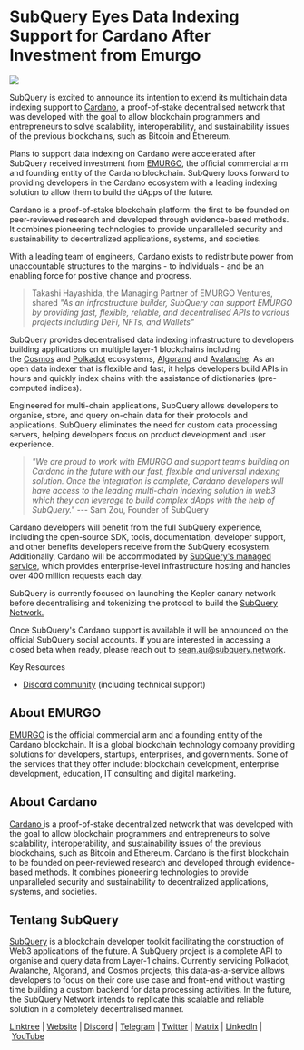 # SubQuery Eyes Data Indexing Support for Cardano After Investment from Emurgo

![](https://miro.medium.com/max/1400/0*_dPFi9QPRDTIAdCG)

SubQuery is excited to announce its intention to extend its multichain data indexing support to [Cardano](https://cardano.org/), a proof-of-stake decentralised network that was developed with the goal to allow blockchain programmers and entrepreneurs to solve scalability, interoperability, and sustainability issues of the previous blockchains, such as Bitcoin and Ethereum.

Plans to support data indexing on Cardano were accelerated after SubQuery received investment from [EMURGO](http://www.emurgo.io/), the official commercial arm and founding entity of the Cardano blockchain. SubQuery looks forward to providing developers in the Cardano ecosystem with a leading indexing solution to allow them to build the dApps of the future.

Cardano is a proof-of-stake blockchain platform: the first to be founded on peer-reviewed research and developed through evidence-based methods. It combines pioneering technologies to provide unparalleled security and sustainability to decentralized applications, systems, and societies.

With a leading team of engineers, Cardano exists to redistribute power from unaccountable structures to the margins - to individuals - and be an enabling force for positive change and progress.

> Takashi Hayashida, the Managing Partner of EMURGO Ventures, shared _"As an infrastructure builder, SubQuery can support EMURGO by providing fast, flexible, reliable, and decentralised APIs to various projects including DeFi, NFTs, and Wallets"_

SubQuery provides decentralised data indexing infrastructure to developers building applications on multiple layer-1 blockchains including the [Cosmos](./20220909-cosmoshub.md) and [Polkadot](https://polkadot.network/) ecosystems, [Algorand](./20220713-algorand.md) and [Avalanche](./20220321-avalache.md). As an open data indexer that is flexible and fast, it helps developers build APIs in hours and quickly index chains with the assistance of dictionaries (pre-computed indices).

Engineered for multi-chain applications, SubQuery allows developers to organise, store, and query on-chain data for their protocols and applications. SubQuery eliminates the need for custom data processing servers, helping developers focus on product development and user experience.

> _"We are proud to work with EMURGO and support teams building on Cardano in the future with our fast, flexible and universal indexing solution. Once the integration is complete, Cardano developers will have access to the leading multi-chain indexing solution in web3 which they can leverage to build complex dApps with the help of SubQuery."_ --- Sam Zou, Founder of SubQuery

Cardano developers will benefit from the full SubQuery experience, including the open-source SDK, tools, documentation, developer support, and other benefits developers receive from the SubQuery ecosystem. Additionally, Cardano will be accommodated by [SubQuery's managed service](https://subquery.network/managedservices), which provides enterprise-level infrastructure hosting and handles over 400 million requests each day.

SubQuery is currently focused on launching the Kepler canary network before decentralising and tokenizing the protocol to build the [SubQuery Network.](https://subquery.network/network)

Once SubQuery's Cardano support is available it will be announced on the official SubQuery social accounts. If you are interested in accessing a closed beta when ready, please reach out to sean.au@subquery.network.

Key Resources

- [Discord community](https://discord.com/invite/subquery) (including technical support)

## About EMURGO

[EMURGO](https://emurgo.io/) is the official commercial arm and a founding entity of the Cardano blockchain. It is a global blockchain technology company providing solutions for developers, startups, enterprises, and governments. Some of the services that they offer include: blockchain development, enterprise development, education, IT consulting and digital marketing.

## About Cardano

[Cardano ](https://cardano.org/)is a proof-of-stake decentralized network that was developed with the goal to allow blockchain programmers and entrepreneurs to solve scalability, interoperability, and sustainability issues of the previous blockchains, such as Bitcoin and Ethereum. Cardano is the first blockchain to be founded on peer-reviewed research and developed through evidence-based methods. It combines pioneering technologies to provide unparalleled security and sustainability to decentralized applications, systems, and societies.

## Tentang SubQuery

[SubQuery](https://subquery.network/) is a blockchain developer toolkit facilitating the construction of Web3 applications of the future. A SubQuery project is a complete API to organise and query data from Layer-1 chains. Currently servicing Polkadot, Avalanche, Algorand, and Cosmos projects, this data-as-a-service allows developers to focus on their core use case and front-end without wasting time building a custom backend for data processing activities. In the future, the SubQuery Network intends to replicate this scalable and reliable solution in a completely decentralised manner.

​​[Linktree](https://linktr.ee/subquerynetwork) | [Website](https://subquery.network/) | [Discord](https://discord.com/invite/subquery) | [Telegram](https://t.me/subquerynetwork) | [Twitter](https://twitter.com/subquerynetwork) | [Matrix](https://matrix.to/#/#subquery:matrix.org) | [LinkedIn](https://www.linkedin.com/company/subquery) | [YouTube](https://www.youtube.com/c/SubQueryNetwork)
